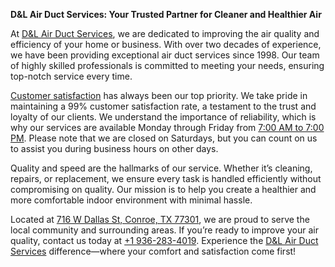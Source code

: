 **D&L Air Duct Services: Your Trusted Partner for Cleaner and Healthier Air**

At [D&L Air Duct Services](https://www.example.com), we are dedicated to improving the air quality and efficiency of your home or business. With over two decades of experience, we have been providing exceptional air duct services since 1998. Our team of highly skilled professionals is committed to meeting your needs, ensuring top-notch service every time.

[Customer satisfaction](https://maps.app.goo.gl/Vjytn8jFASWevsjC8) has always been our top priority. We take pride in maintaining a 99% customer satisfaction rate, a testament to the trust and loyalty of our clients. We understand the importance of reliability, which is why our services are available Monday through Friday from [7:00 AM to 7:00 PM](https://maps.app.goo.gl/Vjytn8jFASWevsjC8). Please note that we are closed on Saturdays, but you can count on us to assist you during business hours on other days.

Quality and speed are the hallmarks of our service. Whether it’s cleaning, repairs, or replacement, we ensure every task is handled efficiently without compromising on quality. Our mission is to help you create a healthier and more comfortable indoor environment with minimal hassle.

Located at [716 W Dallas St, Conroe, TX 77301](https://goo.gl/maps/example), we are proud to serve the local community and surrounding areas. If you’re ready to improve your air quality, contact us today at [+1 936-283-4019](tel:+19362834019). Experience the [D&L Air Duct Services]([https://www.example.com](https://maps.app.goo.gl/Vjytn8jFASWevsjC8)) difference—where your comfort and satisfaction come first!
